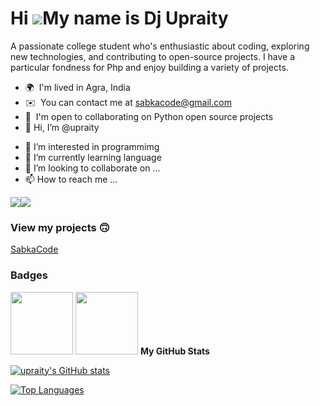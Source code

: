 Hi ![](https://user-images.githubusercontent.com/18350557/176309783-0785949b-9127-417c-8b55-ab5a4333674e.gif)My name is Dj Upraity
========================================================================================================================================

A passionate college student who's enthusiastic about coding, exploring new technologies, and contributing to open-source projects. I have a particular fondness for Php and enjoy building a variety of projects.

* 🌍  I'm lived in Agra, India
* ✉️  You can contact me at [sabkacode@gmail.com](mailto:sabkacode@gmail.com)
* 🤝  I'm open to collaborating on Python open source projects
* 👋 Hi, I’m @upraity
- 👀 I’m interested in programmimg
- 🌱 I’m currently learning language
- 💞️ I’m looking to collaborate on ...
- 📫 How to reach me ...

<a href="https://www.github.com/upraity" target="_blank" rel="noreferrer"><img
src="https://img.shields.io/github/followers/upraity?logo=github&style=for-the-badge&color=0891b2&labelColor=1c1917" /></a><a href="https://www.x.com/sabkacode" target="_blank" rel="noreferrer"><img
src="https://img.shields.io/twitter/follow/sabkacode?logo=twitter&style=for-the-badge&color=0891b2&labelColor=1c1917"
/></a>

### View my projects 🙃
<a href="https://dj.000.pe">SabkaCode</a>
<br>
<!--<a href="http://leetboard.artizote.com">LeetBoard</a>-->
### Badges
<img src="https://github.githubassets.com/images/modules/profile/achievements/pull-shark-default.png" width="100px" height="100px"/>
<img src="https://github.githubassets.com/images/modules/profile/achievements/quickdraw-default.png" width="100px" height="100px"/>
<b>My GitHub Stats</b>

<a href="http://www.github.com/upraity"><img src="https://github-readme-stats.vercel.app/api?username=upraity&show_icons=true&hide=&count_private=true&title_color=0891b2&text_color=ffffff&icon_color=0891b2&bg_color=1c1917&hide_border=true&show_icons=true" alt="upraity's GitHub stats" /></a>

<a href="https://github.com/upraity" align="left"><img src="https://github-readme-stats.vercel.app/api/top-langs/?username=upraity&langs_count=10&title_color=0891b2&text_color=ffffff&icon_color=0891b2&bg_color=1c1917&hide_border=true&locale=en&custom_title=Top%20%Languages" alt="Top Languages" /></a>
<!---
upraity/upraity is a ✨ special ✨ repository because its `README.md` (this file) appears on your GitHub profile.
You can click the Preview link to take a look at your changes.
--->
